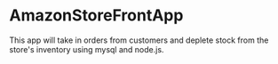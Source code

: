 # AmazonStoreFrontApp

This app will take in orders from customers and deplete stock from the store's inventory using mysql and node.js.